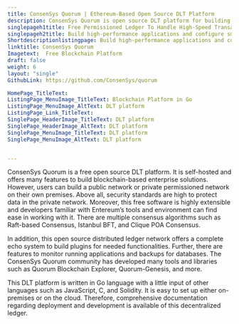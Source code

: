 ```yaml
---
title: ConsenSys Quorum | Ethereum-Based Open Source DLT Platform
description: ConsenSys Quorum is open source DLT platform for building permissioned, public/private blockchain applications. It is Ethereum-based and offers many features.
singlepageh1title: Free Permissioned Ledger To Handle High-Speed Transactions
singlepageh2title: Build high-performance applications and configure smart contracts with this distributed ledger technology. Trusted and supported by leading organizations.
Shortdescriptionlistingpage: Build high-performance applications and configure smart contracts with this distributed ledger technology. Trusted and supported by leading organizations.
linktitle: ConsenSys Quorum
Imagetext:  Free Blockchain Platform
draft: false
weight: 6
layout: "single"
GithubLink: https://github.com/ConsenSys/quorum

HomePage_TitleText: 
ListingPage_MenuImage_TitleText: Blockchain Platform in Go
ListingPage_MenuImage_AltText: DLT platform
ListingPage_Link_TitleText: 
SinglePage_HeaderImage_TitleText: DLT platform
SinglePage_HeaderImage_AltText: DLT platform
SinglePage_MenuImage_TitleText: DLT platform
SinglePage_MenuImage_AltText: DLT platform


---
```


ConsenSys Quorum is a free open source DLT platform. It is self-hosted and offers many features to build blockchain-based enterprise solutions. However, users can build a public network or private permissioned network on their own premises. Above all, security standards are high to protect data in the private network. Moreover, this free software is highly extensible and developers familiar with Entereum’s tools and environment can find ease in working with it. There are multiple consensus algorithms such as Raft-based Consensus, Istanbul BFT, and Clique POA Consensus. 

In addition, this open source distributed ledger network offers a complete echo system to build plugins for needed functionalities. Further, there are features to monitor running applications and backups for databases. The ConsenSys Quorum community has developed many tools and libraries such as Quorum Blockchain Explorer, Quorum-Genesis, and more. 

This DLT platform is written in Go language with a little input of other languages such as JavaScript, C, and Solidity. It is easy to set up either on-premises or on the cloud. Therefore, comprehensive documentation regarding deployment and development is available of this decentralized ledger.